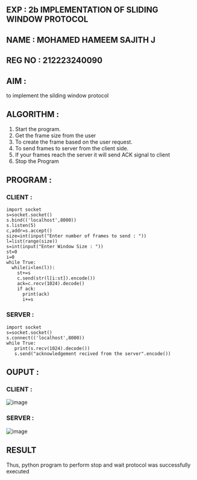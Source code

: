 ## EXP : 2b IMPLEMENTATION OF SLIDING WINDOW PROTOCOL
## NAME : MOHAMED HAMEEM SAJITH J
## REG NO : 212223240090

## AIM :
to implement the silding window protocol

## ALGORITHM :
1. Start the program.
2. Get the frame size from the user
3. To create the frame based on the user request.
4. To send frames to server from the client side.
5. If your frames reach the server it will send ACK signal to client
6. Stop the Program
   
## PROGRAM :

### CLIENT :

```
import socket
s=socket.socket()
s.bind(('localhost',8000))
s.listen(5)
c,addr=s.accept()
size=int(input("Enter number of frames to send : "))
l=list(range(size))
s=int(input("Enter Window Size : "))
st=0
i=0
while True:
  while(i<len(l)):
    st+=s
    c.send(str(l[i:st]).encode())
    ack=c.recv(1024).decode()
    if ack:
      print(ack)
      i+=s

```
### SERVER :

```
import socket
s=socket.socket()
s.connect(('localhost',8000))
while True: 
   print(s.recv(1024).decode())
   s.send("acknowledgement recived from the server".encode())

```
## OUPUT :

### CLIENT :

![image](https://github.com/user-attachments/assets/44bdc0e2-7125-4233-afe0-894dd7a032f2)

### SERVER :

![image](https://github.com/user-attachments/assets/06460379-f41c-47ca-a7d1-6f907ff79a61)

## RESULT
Thus, python program to perform stop and wait protocol was successfully executed
